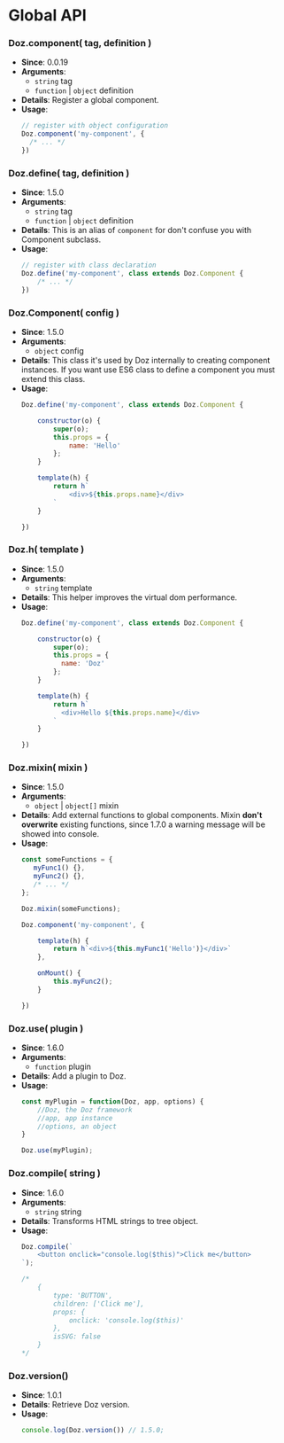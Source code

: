 # Global API

### Doz.component( tag, definition )

- **Since**: 0.0.19
- **Arguments**:
    - `string` tag
    - `function` | `object` definition
- **Details**: Register a global component.
- **Usage**:
  ``` js
  // register with object configuration
  Doz.component('my-component', {
    /* ... */
  })
  ```

### Doz.define( tag, definition )

- **Since**: 1.5.0
- **Arguments**:
    - `string` tag
    - `function` | `object` definition
- **Details**:
    This is an alias of `component` for don't confuse you with Component subclass.
- **Usage**:
    ``` js
    // register with class declaration
    Doz.define('my-component', class extends Doz.Component {
        /* ... */
    })
    ```

### Doz.Component( config )

- **Since**: 1.5.0
- **Arguments**:
    - `object` config
- **Details**:
    This class it's used by Doz internally to creating component instances.
    If you want use ES6 class to define a component you must extend this class.
- **Usage**:
    ``` js
    Doz.define('my-component', class extends Doz.Component {

        constructor(o) {
            super(o);
            this.props = {
                name: 'Hello'
            };
        }

        template(h) {
            return h`
                <div>${this.props.name}</div>
            `
        }

    })
    ```

### Doz.h( template )

- **Since**: 1.5.0
- **Arguments**:
    - `string` template
- **Details**: This helper improves the virtual dom performance.
- **Usage**:
    ``` js
    Doz.define('my-component', class extends Doz.Component {

        constructor(o) {
            super(o);
            this.props = {
              name: 'Doz'
            };
        }

        template(h) {
            return h`
              <div>Hello ${this.props.name}</div>
            `
        }

    })
    ```

### Doz.mixin( mixin )

- **Since**: 1.5.0
- **Arguments**:
    - `object` | `object[]` mixin
- **Details**: Add external functions to global components. Mixin **don't overwrite** existing functions, since 1.7.0 a warning message will be showed into console.
- **Usage**:
    ``` js
    const someFunctions = {
       myFunc1() {},
       myFunc2() {},
       /* ... */
    };

    Doz.mixin(someFunctions);

    Doz.component('my-component', {

        template(h) {
            return h`<div>${this.myFunc1('Hello')}</div>`
        },

        onMount() {
            this.myFunc2();
        }

    })
    ```

### Doz.use( plugin )

- **Since**: 1.6.0
- **Arguments**:
    - `function` plugin
- **Details**: Add a plugin to Doz.
- **Usage**:
    ``` js
    const myPlugin = function(Doz, app, options) {
        //Doz, the Doz framework
        //app, app instance
        //options, an object
    }

    Doz.use(myPlugin);
    ```

### Doz.compile( string )

- **Since**: 1.6.0
- **Arguments**:
    - `string` string
- **Details**: Transforms HTML strings to tree object.
- **Usage**:
    ``` js
    Doz.compile(`
        <button onclick="console.log($this)">Click me</button>
    `);

    /*
        {
            type: 'BUTTON',
            children: ['Click me'],
            props: {
                onclick: 'console.log($this)'
            },
            isSVG: false
        }
    */

    ```

### Doz.version()

- **Since**: 1.0.1
- **Details**: Retrieve Doz version.
- **Usage**:
    ``` js
    console.log(Doz.version()) // 1.5.0;
    ```